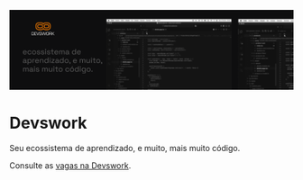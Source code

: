 ![Rocketseat](./image.png)

<h1>Devswork</h1>
<p>Seu ecossistema de aprendizado, e muito, mais muito código.</p>

Consulte as [vagas na Devswork](https://devswork.github.io/).
